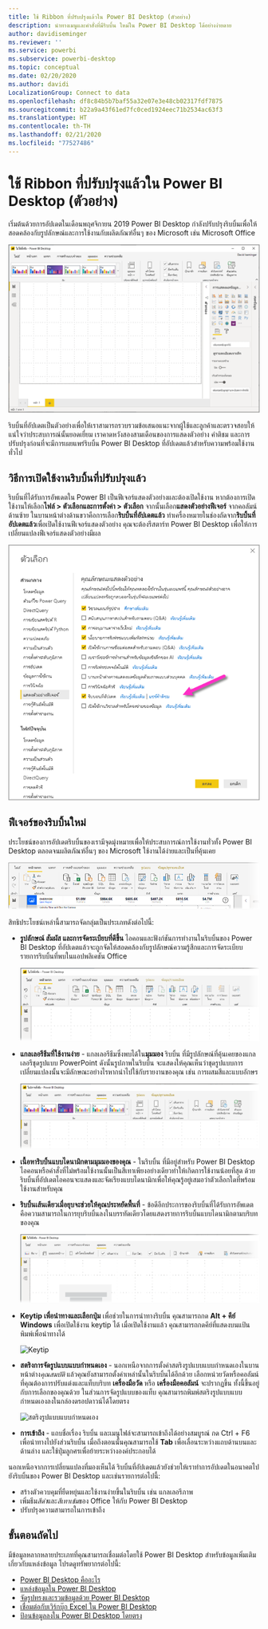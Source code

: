 ```yaml
---
title: ใช้ Ribbon ที่ปรับปรุงแล้วใน Power BI Desktop (ตัวอย่าง)
description: นำทางเมนูและคำสั่งที่มีริบบิ้น ใหม่ใน Power BI Desktop ได้อย่างง่ายดาย
author: davidiseminger
ms.reviewer: ''
ms.service: powerbi
ms.subservice: powerbi-desktop
ms.topic: conceptual
ms.date: 02/20/2020
ms.author: davidi
LocalizationGroup: Connect to data
ms.openlocfilehash: df8c84b5b7baf55a32e07e3e48cb02317fdf7875
ms.sourcegitcommit: b22a9a43f61ed7fc0ced1924eec71b2534ac63f3
ms.translationtype: HT
ms.contentlocale: th-TH
ms.lasthandoff: 02/21/2020
ms.locfileid: "77527486"
---
```

# <a name="use-the-updated-ribbon-in-power-bi-desktop-preview"></a>ใช้ Ribbon ที่ปรับปรุงแล้วใน Power BI Desktop (ตัวอย่าง)

เริ่มต้นด้วยการอัปเดตในเดือนพฤศจิกายน 2019 Power BI Desktop กำลังปรับปรุงริบบิ้นเพื่อให้สอดคล้องกับรูปลักษณ์และการใช้งานกับผลิตภัณฑ์อื่นๆ ของ Microsoft เช่น  Microsoft Office

![ริบบิ้นใหม่ใน Power BI Desktop](media/desktop-ribbon/desktop-ribbon-02.png)

ริบบิ้นที่อัปเดตเป็นตัวอย่างเพื่อให้เราสามารถรวบรวมข้อเสนอแนะจากผู้ใช้และลูกค้าและตรวจสอบให้แน่ใจว่าประสบการณ์นั้นยอดเยี่ยม เราคาดหวังสองสามเดือนของการแสดงตัวอย่าง คำติชม และการปรับปรุงก่อนที่จะมีการเผยแพร่ริบบิ้น Power BI Desktop ที่อัปเดตแล้วสำหรับความพร้อมใช้งานทั่วไป 

## <a name="how-to-enable-the-updated-ribbon"></a>วิธีการเปิดใช้งานริบบิ้นที่ปรับปรุงแล้ว

ริบบิ้นที่ได้รับการอัพเดตใน Power BI เป็นฟีเจอร์แสดงตัวอย่างและต้องเปิดใช้งาน หากต้องการเปิดใช้งานให้เลือก**ไฟล์ > ตัวเลือกและการตั้งค่า > ตัวเลือก** จากนั้นเลือก**แสดงตัวอย่างฟีเจอร์** จากคอลัมน์ด้านซ้าย ในบานหน้าต่างด้านขวาคือการเลือก**ริบบิ้นที่อัปเดตแล้ว** ทำเครื่องหมายในช่องถัดจาก**ริบบิ้นที่อัปเดตแล้ว**เพื่อเปิดใช้งานฟีเจอร์แสดงตัวอย่าง คุณจะต้องรีสตาร์ท Power BI Desktop เพื่อให้การเปลี่ยนแปลงฟีเจอร์แสดงตัวอย่างมีผล

![ใช้ริบบิ้นที่อัปเดตแล้วใน Power BI Desktop (ตัวอย่าง)](media/desktop-ribbon/desktop-ribbon-01.png)


## <a name="features-of-the-new-ribbon"></a>ฟีเจอร์ของริบบิ้นใหม่

ประโยชน์ของการอัปเดตริบบิ้นของเรามีจุดมุ่งหมายเพื่อให้ประสบการณ์การใช้งานทั่วทั้ง Power BI Desktop ตลอดจนผลิตภัณฑ์อื่นๆ ของ Microsoft ใช้งานได้ง่ายและเป็นที่คุ้นเคย 

![ริบบิ้นใหม่ใน Power BI Desktop](media/desktop-ribbon/desktop-ribbon-03.png)

สิทธิประโยชน์เหล่านี้สามารถจัดกลุ่มเป็นประเภทดังต่อไปนี้:

* **รูปลักษณ์ สัมผัส และการจัดระเบียบที่ดีขึ้น** ไอคอนและฟังก์ชันการทำงานในริบบิ้นของ Power BI Desktop ที่อัปเดตแล้วจะถูกจัดให้สอดคล้องกับรูปลักษณ์ความรู้สึกและการจัดระเบียบรายการริบบิ้นที่พบในแอปพลิเคชัน Office

    ![รูปลักษณ์และสัมผัสที่ดีขึ้น](media/desktop-ribbon/desktop-ribbon-04.png)

* **แกลเลอรีธีมที่ใช้งานง่าย** - แกลเลอรีธีมซึ่งพบได้ใน**มุมมอง** ริบบิ้น ที่มีรูปลักษณ์ที่คุ้นเคยของแกลเลอรีชุดรูปแบบ PowerPoint ดังนั้นรูปภาพในริบบิ้น จะแสดงให้คุณเห็นว่าชุดรูปแบบการเปลี่ยนแปลงนั้นจะมีลักษณะอย่างไรหากนำไปใช้กับรายงานของคุณ เช่น การผสมสีและแบบอักษร 

    ![ธีมที่ดีกว่า](media/desktop-ribbon/desktop-ribbon-05.png)

* **เนื้อหาริบบิ้นแบบไดนามิกตามมุมมองของคุณ** - ในริบบิ้น ที่มีอยู่สำหรับ Power BI Desktop ไอคอนหรือคำสั่งที่ไม่พร้อมใช้งานนั้นเป็นสีเทาเพียงอย่างเดียวทำให้เกิดการใช้งานน้อยที่สุด ด้วยริบบิ้นที่อัปเดตไอคอนจะแสดงและจัดเรียงแบบไดนามิกเพื่อให้คุณรู้อยู่เสมอว่าตัวเลือกใดที่พร้อมใช้งานสำหรับคุณ

* **ริบบิ้นเส้นเดียวเมื่อยุบจะช่วยให้คุณประหยัดพื้นที่** - ข้อดีอีกประการของริบบิ้นที่ได้รับการอัพเดตคือความสามารถในการยุบริบบิ้นลงในบรรทัดเดียวโดยแสดงรายการริบบิ้นแบบไดนามิกตามบริบทของคุณ 

    ![ริบบิ้นที่ยุบ](media/desktop-ribbon/desktop-ribbon-06.png)

* **Keytip เพื่อนำทางและเลือกปุ่ม** เพื่อช่วยในการนำทางริบบิ้น คุณสามารถกด **Alt + คีย์ Windows** เพื่อเปิดใช้งาน keytip ได้ เมื่อเปิดใช้งานแล้ว คุณสามารถกดคีย์ที่แสดงบนแป้นพิมพ์เพื่อนำทางได้

    ![Keytip](media/desktop-ribbon/desktop-ribbon-07.png)

* **สตริงการจัดรูปแบบแบบกำหนดเอง** - นอกเหนือจากการตั้งค่าสตริงรูปแบบแบบกำหนดเองในบานหน้าต่าง*คุณสมบัติ* แล้วคุณยังสามารถตั้งค่าเหล่านั้นในริบบิ้นได้อีกด้วย เลือกหน่วยวัดหรือคอลัมน์ที่คุณต้องการปรับแต่งและแท็บบริบท **เครื่องมือวัด** หรือ **เครื่องมือคอลัมน์** จะปรากฏขึ้น ทั้งนี้ขึ้นอยู่กับการเลือกของคุณด้วย ในส่วนการจัดรูปแบบของแท็บ คุณสามารถพิมพ์สตริงรูปแบบแบบกำหนดเองลงในกล่องดรอปดาวน์ได้โดยตรง

    ![สตริงรูปแบบแบบกำหนดเอง](media/desktop-ribbon/desktop-ribbon-08.png)

* **การเข้าถึง** - แถบชื่อเรื่อง ริบบิ้น และเมนูไฟล์จะสามารถเข้าถึงได้อย่างสมบูรณ์ กด Ctrl + F6 เพื่อนำทางไปยังส่วนริบบิ้น เมื่อถึงตอนนั้นคุณสามารถใช้ **Tab** เพื่อเลื่อนระหว่างแถบด้านบนและด้านล่าง และใช้ปุ่มลูกศรเพื่อย้ายระหว่างองค์ประกอบได้


นอกเหนือจากการเปลี่ยนแปลงที่มองเห็นได้ ริบบิ้นที่อัปเดตแล้วยังช่วยให้เราทำการอัปเดตในอนาคตไปยังริบบิ้นของ Power BI Desktop และเช่นรายการต่อไปนี้:

* สร้างตัวควบคุมที่ยืดหยุ่นและใช้งานง่ายขึ้นในริบบิ้น เช่น แกลเลอรีภาพ
* เพิ่มธีม*สีดำ*และ*สีเทาเข้ม*ของ Office ให้กับ Power BI Desktop
* ปรับปรุงความสามารถในการเข้าถึง


## <a name="next-steps"></a>ขั้นตอนถัดไป
มีข้อมูลหลากหลายประเภทที่คุณสามารถเชื่อมต่อโดยใช้ Power BI Desktop สำหรับข้อมูลเพิ่มเติมเกี่ยวกับแหล่งข้อมูล โปรดดูทรัพยากรต่อไปนี้:

* [Power BI Desktop คืออะไร](desktop-what-is-desktop.md)
* [แหล่งข้อมูลใน Power BI Desktop](desktop-data-sources.md)
* [จัดรูปทรงและรวมข้อมูลด้วย Power BI Desktop](desktop-shape-and-combine-data.md)
* [เชื่อมต่อกับเวิร์กบุ๊ก Excel ใน Power BI Desktop](desktop-connect-excel.md)   
* [ป้อนข้อมูลลงใน Power BI Desktop โดยตรง](desktop-enter-data-directly-into-desktop.md)   

